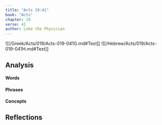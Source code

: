 ```yaml
---
title: "Acts 19:41"
book: "Acts"
chapter: 19
verse: 41
author: Luke the Physician
---
```

![[/Greek/Acts/019/Acts-019-041G.md#Text]]
![[/Hebrew/Acts/019/Acts-019-041H.md#Text]]

## Analysis

#### Words

#### Phrases

#### Concepts

## Reflections
